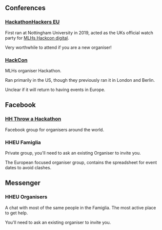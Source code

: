 ## Conferences

### [HackathonHackers EU](https://hackathonhackers.eu/)

First ran at Nottingham University in 2019, acted as the UKs official watch
party for [MLHs Hackcon digital](https://hackcon.mlh.io/events/hackcon-digital/).

Very worthwhile to attend if you are a new organiser!

### [HackCon](https://hackcon.mlh.io/)

MLHs organiser Hackathon.

Ran primarily in the US, though they previously ran it in London and Berlin.

Unclear if it will return to having events in Europe.

## Facebook

### [HH Throw a Hackathon](https://www.facebook.com/groups/259558310909836/)

Facebook group for organisers around the world.

### HHEU Famiglia

Private group, you'll need to ask an existing Organiser to invite you.

The European focused organiser group, contains the spreadsheet for event dates
to avoid clashes.

## Messenger

### HHEU Organisers

A chat with most of the same people in the Famiglia. The most active
place to get help.

You'll need to ask an existing organiser to invite you.
